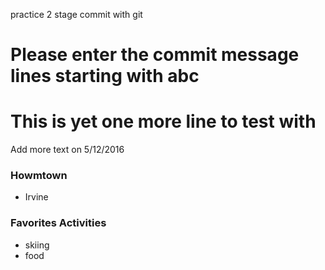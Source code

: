 practice 2 stage commit with git
# Please enter the commit message lines starting with abc
# This is yet one more line to test with

Add more text on 5/12/2016

### Howmtown
- Irvine

### Favorites Activities
- skiing
- food